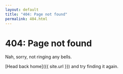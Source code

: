 ```yaml
---
layout: default
title: "404: Page not found"
permalink: 404.html
---
```


# 404: Page not found
Nah, sorry, not ringing any bells.

[Head back home]({{ site.url }}) and try finding it again.
